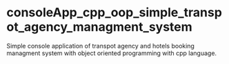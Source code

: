 # consoleApp_cpp_oop_simple_transpot_agency_managment_system
Simple console application of transpot agency and hotels booking managment system with object oriented programming with cpp language.
